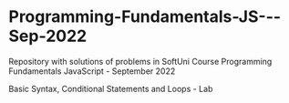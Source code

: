 # Programming-Fundamentals-JS---Sep-2022
Repository with solutions of problems in SoftUni Course Programming Fundamentals JavaScript - September 2022

Basic Syntax, Conditional Statements and Loops - Lab
